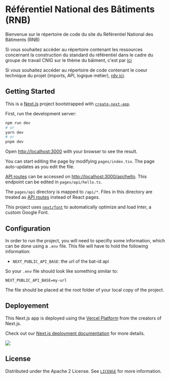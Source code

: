 # Référentiel National des Bâtiments (RNB)

Bienvenue sur le répertoire de code du site du Référentiel National des Bâtiments (RNB)

Si vous souhaitez accéder au répertoire contenant les ressources concernant la construction du standard du référentiel dans le cadre du groupe de travail CNIG sur le thème du bâiment, c'est par [ici](https://github.com/fab-geocommuns/BatID)

Si vous souhaitez accéder au répertoire de code contenant le coeur technique du projet (imports, API, logique métier), [rdv ici](https://github.com/fab-geocommuns/RNB-coeur).

## Getting Started

This is a [Next.js](https://nextjs.org/) project bootstrapped with [`create-next-app`](https://github.com/vercel/next.js/tree/canary/packages/create-next-app).

First, run the development server:

```bash
npm run dev
# or
yarn dev
# or
pnpm dev
```

Open [http://localhost:3000](http://localhost:3000) with your browser to see the result.

You can start editing the page by modifying `pages/index.tsx`. The page auto-updates as you edit the file.

[API routes](https://nextjs.org/docs/api-routes/introduction) can be accessed on [http://localhost:3000/api/hello](http://localhost:3000/api/hello). This endpoint can be edited in `pages/api/hello.ts`.

The `pages/api` directory is mapped to `/api/*`. Files in this directory are treated as [API routes](https://nextjs.org/docs/api-routes/introduction) instead of React pages.

This project uses [`next/font`](https://nextjs.org/docs/basic-features/font-optimization) to automatically optimize and load Inter, a custom Google Font.

## Configuration

In order to run the project, you will need to specifiy some information, which can be done using a `.env` file.
This file will have to hold the following information:

- `NEXT_PUBLIC_API_BASE`: the url of the bat-id api

So your `.env` file should look like something similar to:

```
NEXT_PUBLIC_API_BASE=my-url
```

The file should be placed at the root folder of your local copy of the project.

## Deployement

This Next.js app is deployed using the [Vercel Platform](https://vercel.com/new?utm_medium=default-template&filter=next.js&utm_source=create-next-app&utm_campaign=create-next-app-readme) from the creators of Next.js.

Check out our [Next.js deployment documentation](https://nextjs.org/docs/deployment) for more details.

![](https://images.ctfassets.net/e5382hct74si/78Olo8EZRdUlcDUFQvnzG7/fa4cdb6dc04c40fceac194134788a0e2/1618983297-powered-by-vercel.svg)

## License

Distributed under the Apache 2 License. See [`LICENSE`](LICENSE) for more information.
